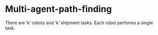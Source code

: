 # Multi-agent-path-finding
There are ‘k’ robots and ‘k’ shipment tasks. Each robot performs a single task.
